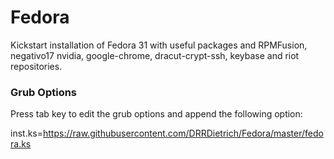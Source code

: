 # Fedora

Kickstart installation of Fedora 31 with useful packages and RPMFusion, negativo17 nvidia, google-chrome, dracut-crypt-ssh, keybase and riot repositories.

### Grub Options

Press tab key to edit the grub options and append the following option:

inst.ks=https://raw.githubusercontent.com/DRRDietrich/Fedora/master/fedora.ks
